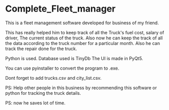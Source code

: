 # Complete_Fleet_manager

This is a fleet management software developed for business of my friend.

This has really helped him to keep track of all the Truck's fuel cost, salary of driver, The current status of the truck.
Also now he can keep the track of all the data according to the truck number for a particular month. 
Also he can track the repair done for the truck.

Python is used.
Database used is TinyDb
The UI is made in PyQt5.

You can use pyinstaller to convert the program to .exe.

Dont forget to add trucks.csv and city_list.csv.

PS: Help other people in this business by recommending this software or python for tracking the truck details.

PS: now he saves lot of time.
